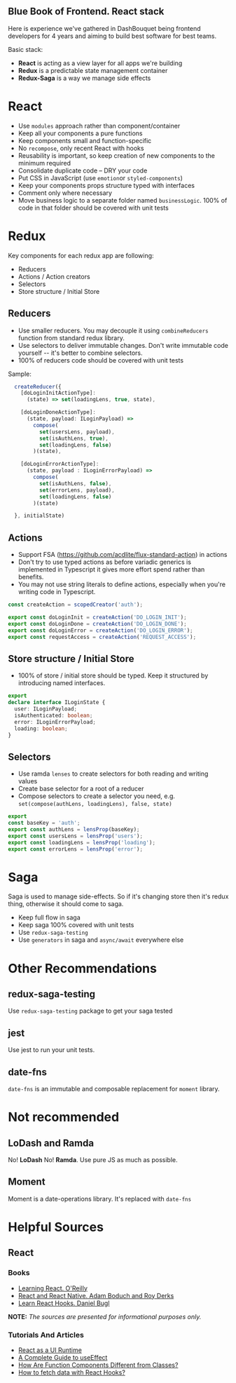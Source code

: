 Blue Book of Frontend. React stack
------------------------------------

Here is experience we've gathered in DashBouquet being frontend developers 
for 4 years and aiming to build best software for best teams.

Basic stack:
 - **React** is acting as a view layer for all apps we're building
 - **Redux** is a predictable state management container
 - **Redux-Saga** is a way we manage side effects

# React

 - Use `modules` approach rather than component/container
 - Keep all your components a pure functions
 - Keep components small and function-specific
 - No `recompose`, only recent React with hooks
 - Reusability is important, so keep creation of new components to the minimum required
 - Consolidate duplicate code – DRY your code
 - Put CSS in JavaScript (use `emotion`or `styled-components`)
 - Keep your components props structure typed with interfaces
 - Comment only where necessary
 - Move business logic to a separate folder named `businessLogic`. 100% of
   code in that folder should be covered with unit tests

# Redux

Key components for each redux app are following:

 - Reducers
 - Actions / Action creators
 - Selectors
 - Store structure / Initial Store

## Reducers
 
 - Use smaller reducers. You may decouple it using `combineReducers` function 
   from standard redux library.
 - Use selectors to deliver immutable changes. Don't write immutable code yourself -- 
   it's better to combine selectors.
 - 100% of reducers code should be covered with unit tests

Sample:
```typescript
  createReducer({
    [doLoginInitActionType]:
      (state) => set(loadingLens, true, state),

    [doLoginDoneActionType]:
      (state, payload: ILoginPayload) =>
        compose(
          set(usersLens, payload),
          set(isAuthLens, true),
          set(loadingLens, false)
        )(state),

    [doLoginErrorActionType]:
      (state, payload : ILoginErrorPayload) =>
        compose(
          set(isAuthLens, false),
          set(errorLens, payload),
          set(loadingLens, false)
        )(state)

  }, initialState)
```

## Actions
 - Support FSA (https://github.com/acdlite/flux-standard-action) in actions
 - Don't try to use typed actions as before variadic generics is implemented 
   in Typescript it gives more effort spend rather than benefits.
 - You may not use string literals to define actions, especially when
   you're writing code in Typescript.

```javascript
const createAction = scopedCreator('auth');

export const doLoginInit = createAction('DO_LOGIN_INIT');
export const doLoginDone = createAction('DO_LOGIN_DONE');
export const doLoginError = createAction('DO_LOGIN_ERROR');
export const requestAccess = createAction('REQUEST_ACCESS');
```   

## Store structure / Initial Store

 - 100% of store / initial store should be typed. Keep it structured by introducing 
   named interfaces. 

```typescript
export
declare interface ILoginState {
  user: ILoginPayload;
  isAuthenticated: boolean;
  error: ILoginErrorPayload;
  loading: boolean;
}
```

## Selectors

 - Use ramda `lenses` to create selectors for both reading and writing values
 - Create base selector for a root of a reducer
 - Compose selectors to create a selector you need, e.g. `set(compose(authLens, loadingLens), false, state)`
 
```typescript
export
const baseKey = 'auth';
export const authLens = lensProp(baseKey);
export const usersLens = lensProp('users');
export const loadingLens = lensProp('loading');
export const errorLens = lensProp('error');
```

# Saga

Saga is used to manage side-effects. So if it's changing store then it's redux thing,
otherwise it should come to saga.

 - Keep full flow in saga
 - Keep saga 100% covered with unit tests 
 - Use `redux-saga-testing`
 - Use `generators` in saga and `async/await` everywhere else

# Other Recommendations

## redux-saga-testing

Use `redux-saga-testing` package to get your saga tested

## jest 

Use jest to run your unit tests.

## date-fns

`date-fns` is an immutable and composable replacement for `moment` library.

# Not recommended 

## LoDash and Ramda

No! **LoDash** No! **Ramda**. Use pure JS as much as possible.

## Moment

Moment is a date-operations library. It's replaced with `date-fns`

# Helpful Sources

## React

### Books

- [Learning React. O'Reilly](https://drive.google.com/file/d/129d5xERO0heJ7eSqUCkIXHse1_Y572qW/view?usp=sharing)
- [React and React Native. Adam Boduch and Roy Derks](https://drive.google.com/file/d/1rtzcYPG849giSS4OagG7lPyC78j34DAy/view?usp=sharing)
- [Learn React Hooks. Daniel Bugl](https://github.com/PacktPublishing/Learn-React-Hooks)

**NOTE:** *The sources are presented for informational purposes only.*

### Tutorials And Articles

- [React as a UI Runtime](https://overreacted.io/react-as-a-ui-runtime/)
- [A Complete Guide to useEffect](https://overreacted.io/a-complete-guide-to-useeffect/)
- [How Are Function Components Different from Classes?](https://overreacted.io/how-are-function-components-different-from-classes/)
- [How to fetch data with React Hooks?](https://www.robinwieruch.de/react-hooks-fetch-data)



